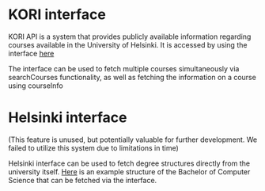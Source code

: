 # KORI interface

KORI API is a system that provides publicly available information regarding courses available in the University of Helsinki. It is accessed by using the interface [here](https://github.com/Kurssiesitieto/kurssiesitieto-ohtuprojekti/blob/main/backend/interfaces/koriInterface.js)

The interface can be used to fetch multiple courses simultaneously via searchCourses functionality, as well as fetching the information on a course using courseInfo

# Helsinki interface

(This feature is unused, but potentially valuable for further development. We failed to utilize this system due to limitations in time)

Helsinki interface can be used to fetch degree structures directly from the university itself. [Here](https://od.helsinki.fi/eduviewer/tree_by_code/KH50_005?lv=hy-lv-74) is an example structure of the Bachelor of Computer Science that can be fetched via the interface.
